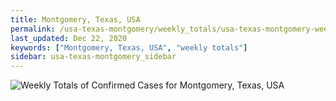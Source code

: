 ```yaml
---
title: Montgomery, Texas, USA
permalink: /usa-texas-montgomery/weekly_totals/usa-texas-montgomery-weekly_totals.html
last_updated: Dec 22, 2020
keywords: ["Montgomery, Texas, USA", "weekly totals"]
sidebar: usa-texas-montgomery_sidebar
---
```


![Weekly Totals of Confirmed Cases for Montgomery, Texas, USA](/covid_tracker/images/graphs/usa-texas-montgomery-weekly_totals_graph.png)
